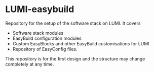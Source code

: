 # LUMI-easybuild

Repository for the setup of the software stack on LUMI. It covers
  * Software stack modules
  * EasyBuild configuration modules
  * Custom EasyBlocks and other EasyBuild customisations for LUMI
  * Repository of EasyConfig files.

This repository is for the first design and the structure may change completely at
any time.

